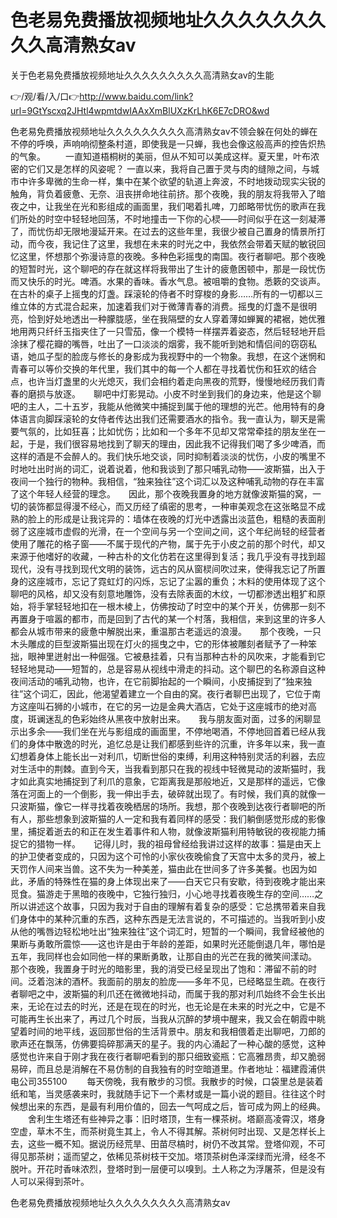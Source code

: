 # 色老易免费播放视频地址久久久久久久久久久高清熟女av
关于色老易免费播放视频地址久久久久久久久久久高清熟女av的生能

👉/观/看/入/口👉http://www.baidu.com/link?url=9GtYscxq2JHtl4wpmtdwIAAxXmBlUXzKrLhK6E7cDRO&wd

色老易免费播放视频地址久久久久久久久久久高清熟女av不领会躲在何处的蝉在不停的呼唤，声响响彻整条村道，即使我是一只蝉，我也会像这般高声的控告炽热的气象。
　　一直知道梧桐树的美丽，但从不知可以美成这样。夏天里，叶布浓密的它们又是怎样的风姿呢？
一直以来，我将自己置于灵与肉的缝隙之间，与城市中许多卑微的生命一样，集中在某个欲望的轨道上奔波，不时地拨动现实尖锐的触角，背负着疲惫、无奈、沮丧拼命地往前挤。那个夜晚，我的朋友将我带入了暗夜之中，让我坐在光和影组成的画面里，我们喝着扎啤，刀郎略带忧伤的歌声在我们所处的时空中轻轻地回荡，不时地撞击一下你的心棂——时间似乎在这一刻凝滞了，而忧伤却无限地漫延开来。在过去的这些年里，我很少被自己置身的情景所打动，而今夜，我记住了这里，我想在未来的时光之中，我依然会带着天赋的敏锐回忆这里，怀想那个弥漫诗意的夜晚。多种色彩摇曳的南国。夜行者聊吧。那个夜晚的短暂时光，这个聊吧的存在就这样将我带出了生计的疲惫困顿中，那是一段忧伤而又快乐的时光。啤酒。水果的香味。香水气息。被咀嚼的食物。悉簌的交谈声。在古朴的桌子上摇曳的灯盏。踩滚轮的侍者不时穿梭的身影……所有的一切都以三维立体的方式混合起来，加速着我们对于微薄青春的消费。摇曳的灯盏不是很明亮，恰到好处地透出一种朦胧感，坐在我隔壁的女人穿着薄如蝉翼的裙裾，她优雅地用两只纤纤玉指夹住了一只雪茄，像一个模特一样摆弄着姿态，然后轻轻地开启涂抹了樱花瓣的嘴唇，吐出了一口淡淡的烟雾，我不能听到她和情侣间的窃窃私语，她瓜子型的脸庞与修长的身影成为我视野中的一个物象。我想，在这个迷惘和青春可以等价交换的年代里，我们其中的每一个人都在寻找着忧伤和狂欢的结合点，也许当灯盏里的火光熄灭，我们会相约着走向黑夜的荒野，慢慢地经历我们青春的磨损与放逐。　　聊吧中灯影晃动。小皮不时坐到我们的身边来，他是这个聊吧的主人，二十五岁，我能从他微笑中捕捉到属于他的理想的光芒。他用特有的身体语言向脚踩滚轮的女侍者传达出我们还需要酒水的指令。我一直认为，聊天是需要气氛的，比如狂喜；比如忧伤；比如和一个多年不见却又常常牵挂的朋友坐在一起，于是，我们很容易地找到了聊天的理由，因此我不记得我们喝了多少啤酒，而这样的酒是不会醉人的。我们快乐地交谈，同时抑制着淡淡的忧伤，小皮的嘴里不时地吐出时尚的词汇，说着说着，他和我谈到了那只哺乳动物——波斯猫，出入于夜间一个独行的物种。我相信，“独来独往”这个词汇以及这种哺乳动物的存在丰富了这个年轻人经营的理念。　　因此，那个夜晚我置身的地方就像波斯猫的窝，一切的装饰都显得漫不经心，而又历经了缜密的思考，一种审美观念在这张略显不成熟的脸上的形成是让我诧异的：墙体在夜晚的灯光中透露出淡蓝色，粗糙的表面削弱了这座城市虚假的光滑，在一个空间与另一个空间之间，这个年纪尚轻的经营者使用了雕花的格子窗——不属于现代的产物，属于先于小皮之前的那个时代，却又来源于他嗜好的收藏，一种古朴的文化仿若在这里得到复活；我几乎没有寻找到超现代，没有寻找到现代文明的装饰，远古的风从窗棂间吹过来，使得我忘记了所置身的这座城市，忘记了霓虹灯的闪烁，忘记了尘嚣的重负；木料的使用体现了这个聊吧的风格，却又没有刻意地雕饰，没有去除表面的木纹，一切都渗透出粗犷和原始，将手掌轻轻地扣在一根木棱上，仿佛按动了时空中的某个开关，仿佛那一刻不再置身于喧嚣的都市，而是回到了古代的某一个村落，我相信，来到这里的许多人都会从城市带来的疲惫中解脱出来，重温那古老遥远的浪漫。　　那个夜晚，一只木头雕成的巨型波斯猫出现在灯火的摇曳之中，它的形体被雕刻者赋予了一种笨拙，眼神里迸射出一种倔强。它被悬挂着，只有当那种古朴的风吹来，才能看到它轻轻地晃动——短暂的，总是容易从视线中滑走的抖动。这个聊巴的名称源自这种夜间活动的哺乳动物，也许，在它前脚抬起的一个瞬间，小皮捕捉到了“独来独往”这个词汇，因此，他渴望着建立一个自由的窝。夜行者聊巴出现了，它位于南方这座叫石狮的小城市，在它的另一边是金典大酒店，它处于这座城市的绝对高度，斑谰迷乱的色彩始终从黑夜中放射出来。　　我与朋友面对面，过多的闲聊显示出多余——我们坐在光与影组成的画面里，不停地喝酒，不停地回首着已经从我们的身体中散逸的时光，追忆总是让我们都感到些许的沉重，许多年以来，我一直幻想着身体上能长出一对利爪，切断世俗的束缚，利用这种特别灵活的利器，去应对生活中的荆棘。直到今天，当我看到那只在我的视线中轻微晃动的波斯猫时，我才如此真实地捕捉到了利爪的意象，它距离我是那般地近，又是那样的遥远，它像落在河面上的一个倒影，我一伸出手去，破碎就出现了。有时候，我们真的就像一只波斯猫，像它一样寻找着夜晚栖居的场所。我想，那个夜晚到达夜行者聊吧的所有人，那些想象到波斯猫的人一定和我有着同样的感受：我们躺倒感觉形成的影像里，捕捉着逝去的和正在发生着事件和人物，就像波斯猫利用特敏锐的夜视能力捕捉它的猎物一样。　　记得儿时，我的祖母曾经给我讲过这样的故事：猫是由天上的护卫使者变成的，只因为这个可怜的小家伙夜晚偷食了天宫中太多的灵丹，被上天罚作人间来当兽。这不失为一种美差，猫由此在世间多了许多美餐。也因为如此，矛盾的特殊性在猫的身上体现出来了——白天它只有安歇，待到夜晚才能出来觅食。猫游走于黑暗的夜晚中，它独行独归，小心地寻找着夜晚生存的空间……之所以讲述这个故事，只因为我对于自由的理解有着复杂的感受：它总携带着来自我们身体中的某种沉重的东西，这种东西是无法言说的，不可描述的。当我听到小皮从他的嘴唇边轻松地吐出“独来独往”这个词汇时，短暂的一个瞬间，我曾经被他的果断与勇敢所震惊——这也许是由于年龄的差距，如果时光还能倒退几年，哪怕是五年，我同样也会如同他一样的果断勇敢，让那自由的光芒在我的微笑间漾动。　　那个夜晚，我置身于时光的暗影里，我的消受已经呈现出了饱和：滞留不前的时间。泛着泡沫的酒杯。我面前的朋友的脸庞——多年不见，已经略显生疏。在夜行者聊吧之中，波斯猫的利爪还在微微地抖动，而属于我的那对利爪始终不会生长出来，无论在过去的时光，还是在现在的时光，也无论是在未来的时光之中，它是不可能再生长出来了，再过几个时辰，当我从沉醉的梦境中醒来，我又会在朝霞中眺望着时间的地平线，返回那世俗的生活背景中。朋友和我相偎着走出聊吧，刀郎的歌声还在飘荡，仿佛要捣碎那满天的星子。我的内心涌起了一种心酸的感觉，这种感觉也许来自于刚才我在夜行者聊吧看到的那只细致瓷瓶：它高雅昂贵，却又脆弱易碎，而且总是消解在不易仿制的自我独有的时空暗道里。作者地址：福建霞浦供电公司355100
　　每天傍晚，我有散步的习惯。我散步的时候，口袋里总是装着纸和笔，当灵感袭来时，我就随手记下一个素材或是一篇小说的题目。往往这个时候想出来的东西，是最有利用价值的，回去一气呵成之后，皆可成为网上的经典。
　　舍利生生塔还有些神异之事：旧时塔顶，生有一棵茶树。塔巅高凌霄汉，塔身空虚，草木不生，而茶树竟生其上，令人不得其解。茶树何时出现、又是怎样长上去，这些一概不知。据说历经荒旱、田苗尽槁时，树仍不改其常。登塔仰观，不可得见那茶树；遥而望之，依稀见茶树枝干交加。塔顶茶树色泽深绿而光滑，经冬不脱叶。开花时香味浓烈，登塔时到一层便可以嗅到。土人称之为浮屠茶，但是没有人可以采得到茶叶。

色老易免费播放视频地址久久久久久久久久久高清熟女av
